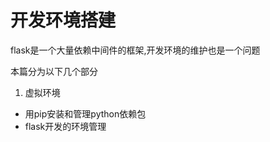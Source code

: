 # 开发环境搭建

flask是一个大量依赖中间件的框架,开发环境的维护也是一个问题

本篇分为以下几个部分

1. 虚拟环境
+ 用pip安装和管理python依赖包
+ flask开发的环境管理
